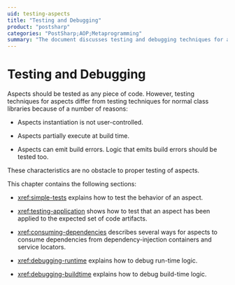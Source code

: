```yaml
---
uid: testing-aspects
title: "Testing and Debugging"
product: "postsharp"
categories: "PostSharp;AOP;Metaprogramming"
summary: "The document discusses testing and debugging techniques for aspects in PostSharp, which differ from normal class libraries due to their unique characteristics."
---
```

# Testing and Debugging

Aspects should be tested as any piece of code. However, testing techniques for aspects differ from testing techniques for normal class libraries because of a number of reasons:

* Aspects instantiation is not user-controlled.

* Aspects partially execute at build time.

* Aspects can emit build errors. Logic that emits build errors should be tested too.

These characteristics are no obstacle to proper testing of aspects.

This chapter contains the following sections:

* <xref:simple-tests> explains how to test the behavior of an aspect. 

* <xref:testing-application> shows how to test that an aspect has been applied to the expected set of code artifacts. 

* <xref:consuming-dependencies> describes several ways for aspects to consume dependencies from dependency-injection containers and service locators. 

* <xref:debugging-runtime> explains how to debug run-time logic. 

* <xref:debugging-buildtime> explains how to debug build-time logic. 


